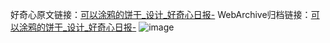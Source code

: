 好奇心原文链接：[可以涂鸦的饼干_设计_好奇心日报-](https://www.qdaily.com/articles/3748.html)
WebArchive归档链接：[可以涂鸦的饼干_设计_好奇心日报-](http://web.archive.org/web/20190623152856/https://www.qdaily.com/articles/3748.html)
![image](http://ww3.sinaimg.cn/large/007d5XDpgy1g3vd6493yaj30u037w7n9)
